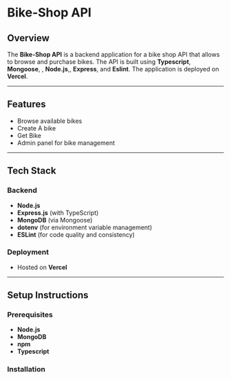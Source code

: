 # Bike-Shop API

## Overview

The **Bike-Shop API** is a backend application for a bike shop API that allows to browse and purchase bikes. The API is built using **Typescript**, **Mongoose**, , **Node.js**,, **Express**, and **Eslint**. The application is deployed on **Vercel**.

---

## Features

- Browse available bikes
- Create A bike
- Get Bike
- Admin panel for bike management

---

## Tech Stack

### Backend

- **Node.js**
- **Express.js** (with TypeScript)
- **MongoDB** (via Mongoose)
- **dotenv** (for environment variable management)
- **ESLint** (for code quality and consistency)

### Deployment

- Hosted on **Vercel**

---

## Setup Instructions

### Prerequisites

- **Node.js**
- **MongoDB**
- **npm**
- **Typescript**

### Installation
